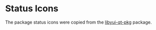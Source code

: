 # Status Icons

The package status icons were copied from the [libyui-qt-pkg](https://github.com/libyui/libyui/tree/master/libyui-qt-pkg/src/icons) package.

